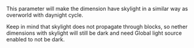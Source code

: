 This parameter will make the dimension have skylight in a similar way as overworld with daynight cycle.

Keep in mind that skylight does not propagate through blocks, so nether dimensions with skylight will
still be dark and need Global light source enabled to not be dark.
